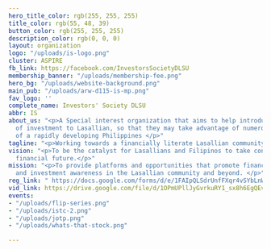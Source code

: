 ```yaml
---
hero_title_color: rgb(255, 255, 255)
title_color: rgb(55, 48, 39)
button_color: rgb(255, 255, 255)
description_color: rgb(0, 0, 0)
layout: organization
logo: "/uploads/is-logo.png"
cluster: ASPIRE
fb_link: https://facebook.com/InvestorsSocietyDLSU
membership_banner: "/uploads/membership-fee.png"
hero_bg: "/uploads/website-background.png"
main_pub: "/uploads/arw-d115-is-mp.png"
fav_logo: ''
complete_name: Investors' Society DLSU
abbr: IS
about_us: "<p>A Special interest organization that aims to help introduce many forms
  of investment to Lasallian, so that they may take advantage of numerous opportunities
  of a rapidly developing Philippines </p>"
tagline: "<p>Working towards a financially literate Lasallian community </p>"
vision: "<p>To be the catalyst for Lasallians and Filipinos to take control of their
  financial future.</p>"
mission: "<p>To provide platforms and opportunities that promote financial literacy
  and investment awareness in the Lasallian community and beyond. </p>"
reg_link: " https://docs.google.com/forms/d/e/1FAIpQLSdrUnfFXqr4vSYbLnWWv137W7yAWu0IR5yxtjp5b5RQU_9pJA/viewform"
vid_link: https://drive.google.com/file/d/1OPmUPllJyGvrkuRY1_sx8h6EgQEvvt4G/view?usp=sharing
events:
- "/uploads/flip-series.png"
- "/uploads/istc-2.png"
- "/uploads/jotp.png"
- "/uploads/whats-that-stock.png"

---
```

